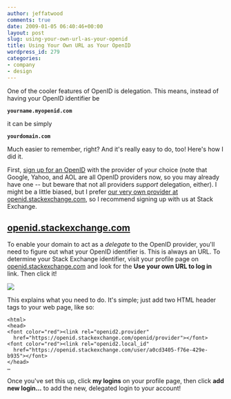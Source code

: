 ```yaml
---
author: jeffatwood
comments: true
date: 2009-01-05 06:40:46+00:00
layout: post
slug: using-your-own-url-as-your-openid
title: Using Your Own URL as Your OpenID
wordpress_id: 279
categories:
- company
- design
---
```



One of the cooler features of OpenID is delegation. This means, instead of having your OpenID identifier be



**`yourname.myopenid.com`**



it can be simply



**`yourdomain.com`**



Much easier to remember, right? And it's really easy to do, too! Here's how I did it.



First, [sign up for an OpenID](http://openid.net/get/) with the provider of your choice (note that Google, Yahoo, and AOL are all OpenID providers now, so you may already have one -- but beware that not all providers _support_ delegation, either). I might be a little biased, but I prefer [our very own provider at openid.stackexchange.com](http://openid.stackexchange.com), so I recommend signing up with us at Stack Exchange. 





## [openid.stackexchange.com](http://openid.stackexchange.com)





To enable your domain to act as a _delegate_ to the OpenID provider, you'll need to figure out what your OpenID identifier is. This is always an URL. To determine your Stack Exchange identifier, visit your profile page on [openid.stackexchange.com](http://openid.stackexchange.com) and look for the **Use your own URL to log in** link. Then click it!

![](/blog/images/2009-01-05-using-your-own-url-as-your-openid/stack-exchange-openid-delegation.png)

This explains what you need to do. It's simple; just add two HTML header tags to your web page, like so:


    
    
    <html>
    <head>
    <font color="red"><link rel="openid2.provider" 
      href="https://openid.stackexchange.com/openid/provider"></font>
    <font color="red"><link rel="openid2.local_id" 
      href="https://openid.stackexchange.com/user/a0cd3405-f76e-429e-b935"></font>
    </head>
    …
    





Once you've set this up, click **my logins** on your profile page, then click **add new login…** to add the new, delegated login to your account!

